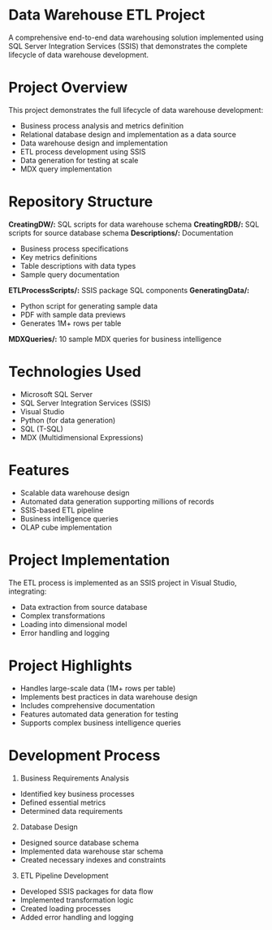 # Data Warehouse ETL Project

A comprehensive end-to-end data warehousing solution implemented using SQL Server Integration Services (SSIS) that demonstrates the complete lifecycle of data warehouse development.


# Project Overview

This project demonstrates the full lifecycle of data warehouse development:

- Business process analysis and metrics definition
- Relational database design and implementation as a data source
- Data warehouse design and implementation
- ETL process development using SSIS
- Data generation for testing at scale
- MDX query implementation

# Repository Structure

**CreatingDW/:** SQL scripts for data warehouse schema
**CreatingRDB/:** SQL scripts for source database schema
**Descriptions/:** Documentation

- Business process specifications
- Key metrics definitions
- Table descriptions with data types
- Sample query documentation


**ETLProcessScripts/:** SSIS package SQL components
**GeneratingData/:**

- Python script for generating sample data
- PDF with sample data previews
- Generates 1M+ rows per table


**MDXQueries/:** 10 sample MDX queries for business intelligence

# Technologies Used

- Microsoft SQL Server
- SQL Server Integration Services (SSIS)
- Visual Studio
- Python (for data generation)
- SQL (T-SQL)
- MDX (Multidimensional Expressions)

# Features

- Scalable data warehouse design
- Automated data generation supporting millions of records
- SSIS-based ETL pipeline
- Business intelligence queries
- OLAP cube implementation

# Project Implementation

The ETL process is implemented as an SSIS project in Visual Studio, integrating:

- Data extraction from source database
- Complex transformations
- Loading into dimensional model
- Error handling and logging

# Project Highlights

- Handles large-scale data (1M+ rows per table)
- Implements best practices in data warehouse design
- Includes comprehensive documentation
- Features automated data generation for testing
- Supports complex business intelligence queries

# Development Process

1. Business Requirements Analysis

- Identified key business processes
- Defined essential metrics
- Determined data requirements


2. Database Design

- Designed source database schema
- Implemented data warehouse star schema
- Created necessary indexes and constraints


3. ETL Pipeline Development

- Developed SSIS packages for data flow
- Implemented transformation logic
- Created loading processes
- Added error handling and logging
